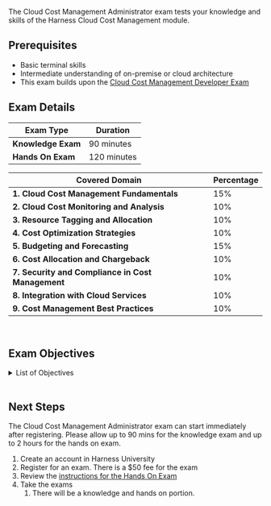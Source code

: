 The Cloud Cost Management Administrator exam tests your knowledge and skills of the Harness Cloud Cost Management module.  

## Prerequisites

- Basic terminal skills
- Intermediate understanding of on-premise or cloud architecture
- This exam builds upon the [Cloud Cost Management Developer Exam](/certifications/cloud-cost-management?lvl=developer)

## Exam Details
| Exam Type                               | Duration         |
| ----------------------------------- | --------------- |
| **Knowledge Exam** | 90 minutes |
| **Hands On Exam** | 120 minutes |


| Covered Domain                                     | Percentage |
|----------------------------------------------------|------------|
| **1. Cloud Cost Management Fundamentals**           | 15%        |
| **2. Cloud Cost Monitoring and Analysis**           | 10%        |
| **3. Resource Tagging and Allocation**              | 10%        |
| **4. Cost Optimization Strategies**                  | 10%        |
| **5. Budgeting and Forecasting**                     | 15%        |
| **6. Cost Allocation and Chargeback**               | 10%        |
| **7. Security and Compliance in Cost Management**    | 10%        |
| **8. Integration with Cloud Services**              | 10%        |
| **9. Cost Management Best Practices**               | 10%        |


<br />

## Exam Objectives

<details>
<summary>List of Objectives</summary>

The following is a detailed list of exam objectives:

| #   | Objective                                                   |
|-----|-------------------------------------------------------------|
| **1** | **Cloud Cost Management Fundamentals**                     |
| 1.1 | Explain the core concepts and principles of cloud cost management. |
| 1.2 | Identify key cost drivers and factors affecting cloud expenses. |
| 1.3 | Understand the financial implications of different cloud service models (e.g., IaaS, PaaS, SaaS). |
| **2** | **Cloud Cost Monitoring and Analysis**                     |
| 2.1 | Set up cost monitoring and reporting tools within Harness. |
| 2.2 | Analyze cloud cost data to identify cost optimization opportunities. |
| 2.3 | Create customized cost reports and dashboards for different stakeholders. |
| **3** | **Resource Tagging and Allocation**                         |
| 3.1 | Implement a resource tagging strategy for tracking cloud costs. |
| 3.2 | Allocate costs to specific departments, teams, or projects based on resource tags. |
| 3.3 | Ensure accurate and granular cost allocation to improve cost visibility. |
| **4** | **Cost Optimization Strategies**                             |
| 4.1 | Develop cost optimization strategies tailored to specific cloud providers (e.g., AWS, Azure, GCP). |
| 4.2 | Identify and implement cost-saving measures, such as reserved instances, spot instances, and scaling policies. |
| 4.3 | Monitor and evaluate the effectiveness of cost optimization efforts. |
| **5** | **Budgeting and Forecasting**                                 |
| 5.1 | Create and manage budgets for cloud spending. |
| 5.2 | Forecast future cloud costs based on historical data and usage trends. |
| 5.3 | Implement alerts and notifications to proactively manage budget overruns. |
| **6** | **Cost Allocation and Chargeback**                           |
| 6.1 | Establish a cost allocation framework to distribute cloud costs accurately among business units or customers. |
| 6.2 | Implement chargeback mechanisms to invoice internal or external stakeholders based on their cloud resource consumption. |
| 6.3 | Ensure compliance with cost allocation and chargeback policies. |
| **7** | **Security and Compliance in Cost Management**                |
| 7.1 | Address security considerations when dealing with cost management data and tools. |
| 7.2 | Ensure compliance with data protection regulations (e.g., GDPR) in handling cost-related information. |
| 7.3 | Implement role-based access control (RBAC) to secure cost management resources. |
| **8** | **Integration with Cloud Services**                          |
| 8.1 | Integrate Harness Cloud Cost Management with various cloud service providers and data sources. |
| 8.2 | Automate data collection and ingestion processes for real-time cost tracking. |
| 8.3 | Leverage APIs and connectors for seamless integration with cloud platforms. |
| **9** | **Cost Management Best Practices**                           |
| 9.1 | Promote best practices for cost management across the organization. |
| 9.2 | Collaborate with stakeholders to align cost management efforts with business goals. |
| 9.3 | Stay updated with the latest cloud cost management trends, tools, and industry benchmarks. |


</details>

<br />

## Next Steps

The Cloud Cost Management Administrator exam can start immediately after registering. Please allow up to 90 mins for the knowledge exam and up to 2 hours for the hands on exam.

1. Create an account in Harness University
2. Register for an exam. There is a $50 fee for the exam
3. Review the [instructions for the Hands On Exam](/certifications/instructions)
4. Take the exams
    1. There will be a knowledge and hands on portion.	
